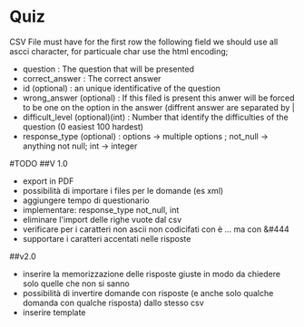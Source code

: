 ﻿Quiz
===
CSV File must have for the first row the following field
we should use all ascci character, for particuale char use the html encoding;

- question	: The question that will be presented
- correct_answer	: The correct answer
- id (optional)	: an unique identificative of the question
- wrong_answer (optional)	: If this filed is present this anwer will be forced to be one on the option in the answer (diffrent   answer are separated by |
- difficult_level (optional)(int)	 : Number that identify the difficulties of the question (0 easiest 100 hardest)
- response_type (optional)	: options -> multiple options ; not_null -> anything not null; int -> integer

#TODO
##V 1.0
- export in PDF
- possibilità di importare i files per le domande (es xml)
- aggiungere tempo di questionario
- implementare: response_type  not_null, int
- eliminare l'import delle righe vuote dal csv
- verificare per i caratteri non ascii non codicifati con &egrave; ... ma con &#444
- supportare i caratteri accentati nelle risposte

##v2.0 
- inserire la memorizzazione delle risposte giuste in modo da chiedere solo quelle che non si sanno
- possibilità di invertire domande con risposte (e anche solo qualche domanda con qualche risposta) dallo stesso csv
- inserire template 
